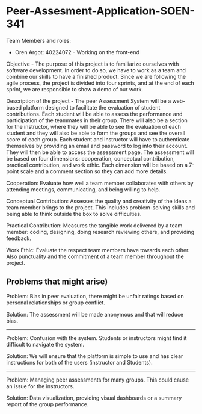 # Peer-Assesment-Application-SOEN-341

Team Members and roles:
 - Oren Argot: 40224072 - Working on the front-end

Objective - 
  The purpose of this project is to familiarize ourselves with software development. In order to do so, we have to work as a team and combine our skills to have a finished product. Since we are following the agile process, the project is divided into four sprints, and at the end of each sprint, we are responsible to show a demo of our work. 

Description of the project - 
  The peer Assessment System will be a web-based platform designed to facilitate the evaluation of student contributions. Each student will be able to assess the performance and participation of the teammates in their group. There will also be a section for the instructor, where they will be able to see the evaluation of each student and they will also be able to form the groups and see the overall score of each group. Each student and instructor will have to authenticate themselves by providing an email and password to log into their account. They will then be able to access the assessment page. The assessment will be based on four dimensions: cooperation, conceptual contribution, practical contribution, and work ethic. Each dimension will be based on a 7-point scale and a comment section so they can add more details.
  
  Cooperation: Evaluate how well a team member collaborates with others by attending meetings, communicating, and being willing to help.

  Conceptual Contribution: Assesses the quality and creativity of the ideas a team member brings to the project. This includes problem-solving skills and being able to        think outside the box to solve difficulties.

  Practical Contribution: Measures the tangible work delivered by a team member: coding, designing, doing research reviewing others, and providing feedback.

  Work Ethic: Evaluate the respect team members have towards each other. Also punctuality and the commitment of a team member throughout the project.
  
  
Problems that might arise)
--------------------------
  
  Problem: Bias in peer evaluation, there might be unfair ratings based on personal relationships or group conflict.
  
  Solution: The assessment will be made anonymous and that will reduce bias.
  
  -----------------------------------------------------------------------------------------------------------------

  Problem: Confusion with the system. Students or instructors might find it difficult to navigate the system.
  
  Solution: We will ensure that the platform is simple to use and has clear instructions for both of the users (instructor and Students).
  
  -----------------------------------------------------------------------------------------------------------------

  Problem: Managing peer assessments for many groups. This could cause an issue for the instructors.
  
  Solution: Data visualization, providing visual dashboards or a summary report of the group performance.

  
